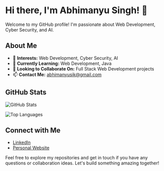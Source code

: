 # Hi there, I'm Abhimanyu Singh! 👋

Welcome to my GitHub profile! I'm passionate about Web Development, Cyber Security, and AI.

## About Me

- 👀 **Interests:** Web Development, Cyber Security, AI
- 🌱 **Currently Learning:** Web Development, Java
- 💞️ **Looking to Collaborate On:** Full Stack Web Development projects
- 📫 **Contact Me:** [abhimanyusik@gmail.com](mailto:abhimanyusik@gmail.com)

## GitHub Stats

![GitHub Stats](https://github-readme-stats.vercel.app/api?username=AbhimanyuSingh2005&show_icons=true&theme=radical)

![Top Languages](https://github-readme-stats.vercel.app/api/top-langs/?username=AbhimanyuSingh2005&layout=compact&theme=radical)

## Connect with Me

- [LinkedIn]([https://www.linkedin.com/in/abhimanyusingh2005](https://www.linkedin.com/in/abhimanyu-singh-6535a9259/))
- [Personal Website](https://abhimanyusingh2005.github.io/portfolio/)

Feel free to explore my repositories and get in touch if you have any questions or collaboration ideas. Let's build something amazing together!
